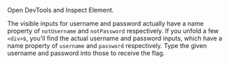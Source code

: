 Open DevTools and Inspect Element.

The visible inputs for username and password actually have a name property of `notUsername` and `notPassword` respectively. If you unfold a few `<div>`s, you'll find the actual username and password inputs, which have a name property of `username` and `password` respectively. Type the given username and password into those to receive the flag.